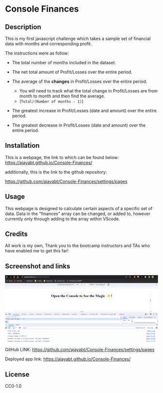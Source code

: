 # Console Finances 


## Description

This is my first javascript challenge which takes a sample set of financial data with months and corresponding profit.

The instructions were as follow:

* The total number of months included in the dataset.

* The net total amount of Profit/Losses over the entire period.

* The average of the **changes** in Profit/Losses over the entire period.
  * You will need to track what the total change in Profit/Losses are from month to month and then find the average.
  * (`Total/(Number of months - 1)`)

* The greatest increase in Profit/Losses (date and amount) over the entire period.

* The greatest decrease in Profit/Losses (date and amount) over the entire period.




## Installation

This is a webpage, the link to which can be found below:
https://ajayabt.github.io/Console-Finances/


additionally, this is the link to the github repository:

https://github.com/ajayabt/Console-Finances/settings/pages

## Usage

This webpage is designed to calculate certain aspects of a specific set of data. Data in the "finances" array can be changed, or added to, however currently only through adding to the array within VScode. 




## Credits
All work is my own, Thank you to the bootcamp instructors and TAs who have enabled me to get this far!

## Screenshot and links

![Alt text](<Images/Captura de pantalla 2023-11-14 123256.png>)

GitHub LINK: https://github.com/ajayabt/Console-Finances/settings/pages

Deployed app link: https://ajayabt.github.io/Console-Finances/


## License
CC0-1.0